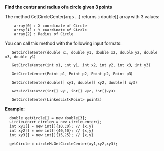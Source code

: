 
<b>Find the center and radius of a circle given 3 points</b>


The method GetCircleCenter(args ...) returns a double[] array with 3 values:

        array[0] : X coordinate of Circle
        array[1] : Y coordinate of Circle
        array[2] : Radius of Circle
        
  
  
  
  
You can call this method with the following input formats:

       GetCircleCenter(double x1, double y1, double x2, double y2, double x3, double y3)
       
       GetCircleCenter(int x1, int y1, int x2, int y2, int x3, int y3)
       
       GetCircleCenter(Point p1, Point p2, Point p2, Point p3)
       
       GetCircleCenter(double[] xy1, double[] xy2, double[] xy3)
       
       GetCircleCenter(int[] xy1, int[] xy2, int[]xy3)
       
       GetCircleCenter(LinkedList<Point> points)
       
       
<b> Example: </b>

      double getCircle[] = new double[3];
      CircleCenter circleM = new CircleCenter();
      int xy1[] = new int[]{10,20}; // {x,y}
      int xy2[] = new int[]{40,50}; // {x,y}
      int xy3[] = new int[]{15,25}; // {x,y}
    
      getCircle = circleM.GetCircleCenter(xy1,xy2,xy3);
